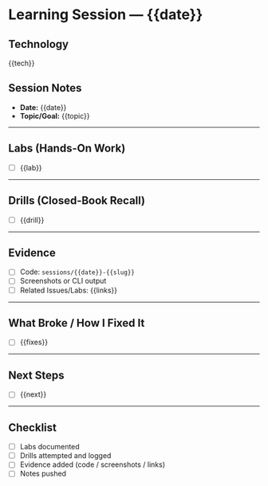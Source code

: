 # Learning Session — {{date}}

## Technology

{{tech}}

## Session Notes

- **Date:** {{date}}
- **Topic/Goal:** {{topic}}

---

## Labs (Hands-On Work)

- [ ] {{lab}}

---

## Drills (Closed-Book Recall)

- [ ] {{drill}}

---

## Evidence

- [ ] Code: `sessions/{{date}}-{{slug}}`
- [ ] Screenshots or CLI output
- [ ] Related Issues/Labs: {{links}}

---

## What Broke / How I Fixed It

- [ ] {{fixes}}

---

## Next Steps

- [ ] {{next}}

---

## Checklist

- [ ] Labs documented  
- [ ] Drills attempted and logged  
- [ ] Evidence added (code / screenshots / links)  
- [ ] Notes pushed  
